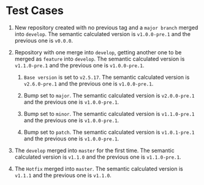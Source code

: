 # Test Cases

1. New repository created with no previous tag and a `major branch` merged into `develop`. The semantic calculated version is `v1.0.0-pre.1` and the previous one is `v0.0.0`.

2. Repository with one merge into `develop`, getting another one to be merged as `feature` into `develop`. The semantic calculated version is `v1.1.0-pre.1` and the previous one is `v1.0.0-pre.1`.

    1. `Base version` is set to `v2.5.17`. The semantic calculated version is `v2.6.0-pre.1` and the previous one is `v1.0.0-pre.1`.

    2. Bump set to `major`. The semantic calculated version is `v2.0.0-pre.1` and the previous one is `v1.0.0-pre.1`.

    3. Bump set to `minor`. The semantic calculated version is `v1.1.0-pre.1` and the previous one is `v1.0.0-pre.1`.

    4. Bump set to `patch`. The semantic calculated version is `v1.0.1-pre.1` and the previous one is `v1.0.0-pre.1`.

3. The `develop` merged into `master` for the first time. The semantic calculated version is `v1.1.0` and the previous one is `v1.1.0-pre.1`.

4. The `Hotfix` merged into `master`. The semantic calculated version is `v1.1.1` and the previous one is `v1.1.0`.
